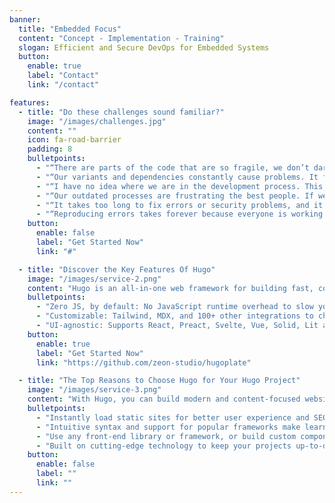 ```yaml
---
banner:
  title: "Embedded Focus"
  content: "Concept - Implementation - Training"
  slogan: Efficient and Secure DevOps for Embedded Systems
  button:
    enable: true
    label: "Contact"
    link: "/contact"

features:
  - title: "Do these challenges sound familiar?"
    image: "/images/challenges.jpg"
    content: ""
    icon: fa-road-barrier
    padding: 8
    bulletpoints:
      - "“There are parts of the code that are so fragile, we don’t dare to touch them.”"
      - "“Our variants and dependencies constantly cause problems. It feels like we’re fixing more issues than we are developing.”"
      - "“I have no idea where we are in the development process. This leads to misunderstandings and shows that we urgently need more structure and clarity.”"
      - "“Our outdated processes are frustrating the best people. If we don’t modernize, we’ll lose know-how and innovation power.”"
      - "“It takes too long to fix errors or security problems, and it’s damaging our reputation.”"
      - "“Reproducing errors takes forever because everyone is working with slightly different setups.”"
    button:
      enable: false
      label: "Get Started Now"
      link: "#"

  - title: "Discover the Key Features Of Hugo"
    image: "/images/service-2.png"
    content: "Hugo is an all-in-one web framework for building fast, content-focused websites. It offers a range of exciting features for developers and website creators. Some of the key features are:"
    bulletpoints:
      - "Zero JS, by default: No JavaScript runtime overhead to slow you down."
      - "Customizable: Tailwind, MDX, and 100+ other integrations to choose from."
      - "UI-agnostic: Supports React, Preact, Svelte, Vue, Solid, Lit and more."
    button:
      enable: true
      label: "Get Started Now"
      link: "https://github.com/zeon-studio/hugoplate"

  - title: "The Top Reasons to Choose Hugo for Your Hugo Project"
    image: "/images/service-3.png"
    content: "With Hugo, you can build modern and content-focused websites without sacrificing performance or ease of use."
    bulletpoints:
      - "Instantly load static sites for better user experience and SEO."
      - "Intuitive syntax and support for popular frameworks make learning and using Hugo a breeze."
      - "Use any front-end library or framework, or build custom components, for any project size."
      - "Built on cutting-edge technology to keep your projects up-to-date with the latest web standards."
    button:
      enable: false
      label: ""
      link: ""
---
```

